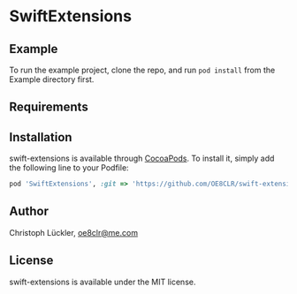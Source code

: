 # SwiftExtensions

## Example

To run the example project, clone the repo, and run `pod install` from the Example directory first.

## Requirements

## Installation

swift-extensions is available through [CocoaPods](http://cocoapods.org). To install
it, simply add the following line to your Podfile:

```ruby
pod 'SwiftExtensions', :git => 'https://github.com/OE8CLR/swift-extensions.git'
```

## Author

Christoph Lückler, oe8clr@me.com

## License

swift-extensions is available under the MIT license.
